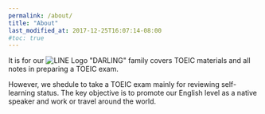 ```yaml
---
permalink: /about/
title: "About"
last_modified_at: 2017-12-25T16:07:14-08:00
#toc: true
---
```


It is for our ![LINE Logo](/toeic/assets/images/LINE.jpg) "DARLING" family covers TOEIC materials and all notes in preparing a TOEIC exam. 

However, we shedule to take a TOEIC exam mainly for reviewing self-learning status. The key objective is to promote our English level as a native speaker and work or travel around the world.   

